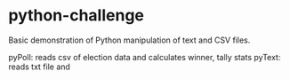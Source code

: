 # python-challenge

Basic demonstration of Python manipulation of text and CSV files.

pyPoll: reads csv of election data and calculates winner, tally stats
pyText: reads txt file and
